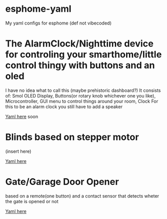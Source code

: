 # esphome-yaml
My yaml configs for esphome (def not vibecoded)

# The AlarmClock/Nighttime device for controling your smarthome/little control thingy with buttons and an oled

I have no idea what to call this (maybe prehistoric dashboard?)
It consists of: Smol OLED Display, Buttons(or rotary knob whichever one you like), Microcontroller, GUI menu to control things around your room, Clock 
For this to be an alarm clock you still have to add a speaker

[Yaml here](https://github.com/michauMiau/esphome-yaml/blob/d5dfe3b3843629f59e7c62d79e5335c259569c4e/gate.yaml)
soon

# Blinds based on stepper motor

(insert here)

[Yaml here](https://github.com/michauMiau/esphome-yaml/blob/3c15e16260f9a75fdfcdec9790d7b81a3392a57f/blinds.yaml)

# Gate/Garage Door Opener 
based on a remote(one button) and a contact sensor that detects wheter the gate is opened or not

[Yaml here](https://github.com/michauMiau/esphome-yaml/blob/d5dfe3b3843629f59e7c62d79e5335c259569c4e/gate.yaml)
